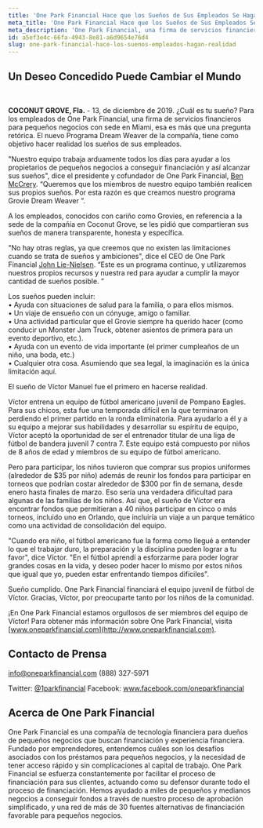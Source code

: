 ```yaml
---
title: 'One Park Financial Hace que los Sueños de Sus Empleados Se Hagan Realidad Con el Programa Dream Weaver'
meta_title: 'One Park Financial Hace que los Sueños de Sus Empleados Se Hagan Realidad Con el Programa Dream Weaver'
meta_description: 'One Park Financial, una firma de servicios financieros para pequeños negocios con sede en Miami, lanza nueva Programa Dream Weaver. Tiene objetivo hacer realidad los sueños de sus empleados.'
id: a5ef3e4c-66fa-4943-8e81-a6d9654e76d4
slug: one-park-financial-hace-los-suenos-empleados-hagan-realidad
---
```

## Un Deseo Concedido Puede Cambiar el Mundo

</br >

**COCONUT GROVE, Fla.** - 13, de diciembre de 2019. ¿Cuál es tu sueño?  Para los empleados de One Park Financial, una firma de servicios financieros para pequeños negocios con sede en Miami, esa es más que una pregunta retórica. El nuevo Programa Dream Weaver de la compañía, tiene como objetivo hacer realidad los sueños de sus empleados.

"Nuestro equipo trabaja arduamente todos los días para ayudar a los propietarios de pequeños negocios a conseguir financiación y así alcanzar sus sueños", dice el presidente y cofundador de One Park Financial, [Ben McCrery](https://www.linkedin.com/in/benmccrery/). “Queremos que los miembros de nuestro equipo también realicen sus propios sueños. Por esta razón es que creamos nuestro programa Grovie Dream Weaver ”.

A los empleados, conocidos con cariño como Grovies, en referencia a la sede de la compañía en Coconut Grove, se les pidió que compartieran sus sueños de manera transparente, honesta y específica. 

"No hay otras reglas, ya que creemos que no existen las limitaciones cuando se trata de sueños y ambiciones", dice el CEO de One Park Financial [John Lie-Nielsen](https://www.linkedin.com/in/john-lie-nielsen-9304243/). “Este es un programa continuo, y utilizaremos nuestros propios recursos y nuestra red para ayudar a cumplir la mayor cantidad de sueños posible. ”

Los sueños pueden incluir: </br >
•	Ayuda con situaciones de salud para la familia, o para ellos mismos.
</br>
•	Un viaje de ensueño con un cónyuge, amigo o familiar. </br >
•	Una actividad particular que el Grovie siempre ha querido hacer (como conducir un Monster Jam Truck, obtener asientos de primera para un evento deportivo, etc.).</br >
•	Ayuda con un evento de vida importante (el primer cumpleaños de un niño, una boda, etc.)</br >
•	Cualquier otra cosa. Asumiendo que sea legal, la imaginación es la única limitación aquí.</br >

El sueño de Víctor Manuel fue el primero en hacerse realidad.

Víctor entrena un equipo de fútbol americano juvenil de Pompano Eagles. Para sus chicos, esta fue una temporada difícil en la que terminaron perdiendo el primer partido en la ronda eliminatoria. Para ayudarlo a él y a su equipo a mejorar sus habilidades y desarrollar su espíritu de equipo, Víctor aceptó la oportunidad de ser el entrenador titular de una liga de fútbol de bandera juvenil 7 contra 7. Este equipo está compuesto por niños de 8 años de edad y miembros de su equipo de fútbol americano.

Pero para participar, los niños tuvieron que comprar sus propios uniformes (alrededor de $35 por niño) además de reunir los fondos para participar en torneos que podrían costar alrededor de $300 por fin de semana, desde enero hasta finales de marzo. Eso sería una verdadera dificultad para algunas de las familias de los niños. Así que, el sueño de Víctor era encontrar fondos que permitieran a 40 niños participar en cinco o más torneos, incluido uno en Orlando, que incluiría un viaje a un parque temático como una actividad de consolidación del equipo.

"Cuando era niño, el fútbol americano fue la forma como llegué a entender lo que el trabajar duro, la preparación y la disciplina pueden lograr a tu favor", dice Víctor. "En el fútbol aprendí a esforzarme para poder lograr grandes cosas en la vida, y deseo poder hacer lo mismo por estos niños que igual que yo, pueden estar enfrentando tiempos difíciles".

Sueño cumplido. One Park Financial financiará el equipo juvenil de fútbol de Víctor. Gracias, Víctor, por preocuparte tanto por los niños de la comunidad. 

¡En One Park Financial estamos orgullosos de ser miembros del equipo de Víctor! Para obtener más información sobre One Park Financial, visita [www.oneparkfinancial.com](http://www.oneparkfinancial.com).

## Contacto de Prensa
info@oneparkfinancial.com (888) 327-5971

Twitter: [@1parkfinancial](https://twitter.com/1parkfinancial) Facebook: www.facebook.com/oneparkfinancial

## Acerca de One Park Financial
One Park Financial es una compañía de tecnología financiera para dueños de pequeños negocios que buscan financiación y experiencia financiera. Fundado por emprendedores, entendemos cuáles son los desafíos asociados con los préstamos para pequeños negocios, y la necesidad de tener acceso rápido y sin complicaciones al capital de trabajo. One Park Financial se esfuerza constantemente por facilitar el proceso de financiación para sus clientes, actuando como su defensor durante todo el proceso de financiación. Hemos ayudado a miles de pequeños y medianos negocios a conseguir fondos a través de nuestro proceso de aprobación simplificado, y una red de más de 30 fuentes alternativas de financiación favorable para pequeños negocios.
